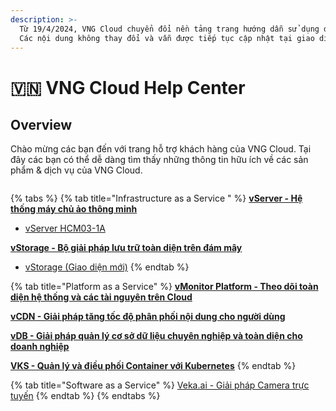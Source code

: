 ```yaml
---
description: >-
  Từ 19/4/2024, VNG Cloud chuyển đổi nền tảng trang hướng dẫn sử dụng dịch vụ.
  Các nội dung không thay đổi và vẫn được tiếp tục cập nhật tại giao diện mới.
---
```


# 🇻🇳 VNG Cloud Help Center

## Overview

Chào mừng các bạn đến với trang hỗ trợ khách hàng của VNG Cloud. Tại đây các bạn có thể dễ dàng tìm thấy những thông tin hữu ích về các sản phẩm & dịch vụ của VNG Cloud.



<figure><img src=".gitbook/assets/315615519_2319394748222909_5836880168315857009_n.jpg" alt=""><figcaption></figcaption></figure>



{% tabs %}
{% tab title="Infrastructure as a Service " %}
[**vServer - Hệ thống máy chủ ảo thông minh**](vserver/)

* [vServer HCM03-1A](vserver/compute-hcm03-1a/vserver-la-gi.md)

[**vStorage - Bộ giải pháp lưu trữ toàn diện trên đám mây**](vstorage/)

* [vStorage (Giao diện mới)](vstorage/)
{% endtab %}

{% tab title="Platform as a Service" %}
[**vMonitor Platform - Theo dõi toàn diện hệ thống và các tài nguyên trên Cloud**](vmonitor/)

[**vCDN - Giải pháp tăng tốc độ phân phối nội dung cho người dùng**](vcdn/)

[**vDB - Giải pháp quản lý cơ sở dữ liệu chuyên nghiệp và toàn diện cho doanh nghiệp**](vdb/)

[**VKS - Quản lý và điều phối Container với Kubernetes**](vks/)
{% endtab %}

{% tab title="Software as a Service" %}
[Veka.ai - Giải pháp Camera trực tuyến](https://help.vcloudcam.vn/#/support-center)
{% endtab %}
{% endtabs %}

